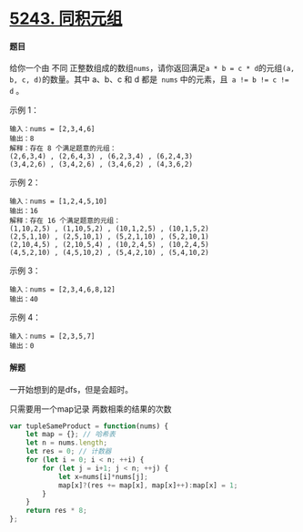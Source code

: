 # [5243. 同积元组](https://leetcode-cn.com/problems/tuple-with-same-product/)

#### 题目

给你一个由 不同 正整数组成的数组` nums `，请你返回满足` a * b = c * d `的元组` (a, b, c, d) `的数量。其中 a、b、c 和 d 都是` nums` 中的元素，且` a != b != c != d` 。

示例 1：

```
输入：nums = [2,3,4,6]
输出：8
解释：存在 8 个满足题意的元组：
(2,6,3,4) , (2,6,4,3) , (6,2,3,4) , (6,2,4,3)
(3,4,2,6) , (3,4,2,6) , (3,4,6,2) , (4,3,6,2)
```


示例 2：

```
输入：nums = [1,2,4,5,10]
输出：16
解释：存在 16 个满足题意的元组：
(1,10,2,5) , (1,10,5,2) , (10,1,2,5) , (10,1,5,2)
(2,5,1,10) , (2,5,10,1) , (5,2,1,10) , (5,2,10,1)
(2,10,4,5) , (2,10,5,4) , (10,2,4,5) , (10,2,4,5)
(4,5,2,10) , (4,5,10,2) , (5,4,2,10) , (5,4,10,2)
```


示例 3：

```
输入：nums = [2,3,4,6,8,12]
输出：40
```


示例 4：

```
输入：nums = [2,3,5,7]
输出：0
```

#### 解题

一开始想到的是dfs，但是会超时。

只需要用一个map记录 两数相乘的结果的次数

```js
var tupleSameProduct = function(nums) {
    let map = {}; // 哈希表
    let n = nums.length;
    let res = 0; // 计数器
    for (let i = 0; i < n; ++i) {
        for (let j = i+1; j < n; ++j) {
            let x=nums[i]*nums[j];
            map[x]?(res += map[x], map[x]++):map[x] = 1;
        }
    }
    return res * 8;
};
```

